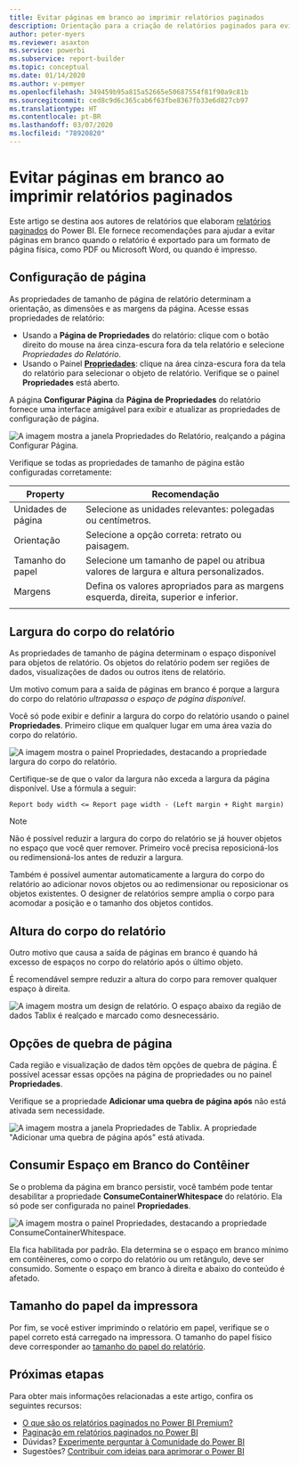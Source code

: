 ```yaml
---
title: Evitar páginas em branco ao imprimir relatórios paginados
description: Orientação para a criação de relatórios paginados para evitar páginas em branco na impressão.
author: peter-myers
ms.reviewer: asaxton
ms.service: powerbi
ms.subservice: report-builder
ms.topic: conceptual
ms.date: 01/14/2020
ms.author: v-pemyer
ms.openlocfilehash: 349459b95a815a52665e50687554f81f90a9c81b
ms.sourcegitcommit: ced8c9d6c365cab6f63fbe8367fb33e6d827cb97
ms.translationtype: HT
ms.contentlocale: pt-BR
ms.lasthandoff: 03/07/2020
ms.locfileid: "78920820"
---
```

# <a name="avoid-blank-pages-when-printing-paginated-reports"></a>Evitar páginas em branco ao imprimir relatórios paginados

Este artigo se destina aos autores de relatórios que elaboram [relatórios paginados](../paginated-reports/paginated-reports-report-builder-power-bi.md) do Power BI. Ele fornece recomendações para ajudar a evitar páginas em branco quando o relatório é exportado para um formato de página física, como PDF ou Microsoft Word, ou quando é impresso.

## <a name="page-setup"></a>Configuração de página

As propriedades de tamanho de página de relatório determinam a orientação, as dimensões e as margens da página. Acesse essas propriedades de relatório:

- Usando a **Página de Propriedades** do relatório: clique com o botão direito do mouse na área cinza-escura fora da tela relatório e selecione _Propriedades do Relatório_.
- Usando o Painel [**Propriedades**](../paginated-reports/paginated-reports-report-design-view.md#4-properties-pane): clique na área cinza-escura fora da tela do relatório para selecionar o objeto de relatório. Verifique se o painel **Propriedades** está aberto.

A página **Configurar Página** da **Página de Propriedades** do relatório fornece uma interface amigável para exibir e atualizar as propriedades de configuração de página.

![A imagem mostra a janela Propriedades do Relatório, realçando a página Configurar Página.](media/report-paginated-blank-page/report-page-setup-properties.png)

Verifique se todas as propriedades de tamanho de página estão configuradas corretamente:

|Property|Recomendação|
|---------|---------|
|Unidades de página|Selecione as unidades relevantes: polegadas ou centímetros.|
|Orientação|Selecione a opção correta: retrato ou paisagem.|
|Tamanho do papel|Selecione um tamanho de papel ou atribua valores de largura e altura personalizados.|
|Margens|Defina os valores apropriados para as margens esquerda, direita, superior e inferior.|
|||

## <a name="report-body-width"></a>Largura do corpo do relatório

As propriedades de tamanho de página determinam o espaço disponível para objetos de relatório. Os objetos do relatório podem ser regiões de dados, visualizações de dados ou outros itens de relatório.

Um motivo comum para a saída de páginas em branco é porque a largura do corpo do relatório _ultrapassa o espaço de página disponível_.

Você só pode exibir e definir a largura do corpo do relatório usando o painel **Propriedades**. Primeiro clique em qualquer lugar em uma área vazia do corpo do relatório.

![A imagem mostra o painel Propriedades, destacando a propriedade largura do corpo do relatório.](media/report-paginated-blank-page/report-body-properties-width.png)

Certifique-se de que o valor da largura não exceda a largura da página disponível. Use a fórmula a seguir:

```Report body width <= Report page width - (Left margin + Right margin)```

> [!NOTE]
> Não é possível reduzir a largura do corpo do relatório se já houver objetos no espaço que você quer remover. Primeiro você precisa reposicioná-los ou redimensioná-los antes de reduzir a largura.
>
> Também é possível aumentar automaticamente a largura do corpo do relatório ao adicionar novos objetos ou ao redimensionar ou reposicionar os objetos existentes. O designer de relatórios sempre amplia o corpo para acomodar a posição e o tamanho dos objetos contidos.

## <a name="report-body-height"></a>Altura do corpo do relatório

Outro motivo que causa a saída de páginas em branco é quando há excesso de espaços no corpo do relatório após o último objeto.

É recomendável sempre reduzir a altura do corpo para remover qualquer espaço à direita.

![A imagem mostra um design de relatório. O espaço abaixo da região de dados Tablix é realçado e marcado como desnecessário.](media/report-paginated-blank-page/report-body-remove-trailing-space.png)

## <a name="page-break-options"></a>Opções de quebra de página

Cada região e visualização de dados têm opções de quebra de página. É possível acessar essas opções na página de propriedades ou no painel **Propriedades**.

Verifique se a propriedade **Adicionar uma quebra de página após** não está ativada sem necessidade.

![A imagem mostra a janela Propriedades de Tablix. A propriedade "Adicionar uma quebra de página após" está ativada.](media/report-paginated-blank-page/data-region-page-break-option-after.png)

## <a name="consume-container-whitespace"></a>Consumir Espaço em Branco do Contêiner

Se o problema da página em branco persistir, você também pode tentar desabilitar a propriedade **ConsumeContainerWhitespace** do relatório. Ela só pode ser configurada no painel **Propriedades**.

![A imagem mostra o painel Propriedades, destacando a propriedade ConsumeContainerWhitespace.](media/report-paginated-blank-page/report-properties-consumecontainerwhitespace.png)

Ela fica habilitada por padrão. Ela determina se o espaço em branco mínimo em contêineres, como o corpo do relatório ou um retângulo, deve ser consumido. Somente o espaço em branco à direita e abaixo do conteúdo é afetado.

## <a name="printer-paper-size"></a>Tamanho do papel da impressora

Por fim, se você estiver imprimindo o relatório em papel, verifique se o papel correto está carregado na impressora. O tamanho do papel físico deve corresponder ao [tamanho do papel do relatório](#page-setup).

## <a name="next-steps"></a>Próximas etapas

Para obter mais informações relacionadas a este artigo, confira os seguintes recursos:

- [O que são os relatórios paginados no Power BI Premium?](../paginated-reports/paginated-reports-report-builder-power-bi.md)
- [Paginação em relatórios paginados no Power BI](../paginated-reports/paginated-reports-pagination.md)
- Dúvidas? [Experimente perguntar à Comunidade do Power BI](https://community.powerbi.com/)
- Sugestões? [Contribuir com ideias para aprimorar o Power BI](https://ideas.powerbi.com)
